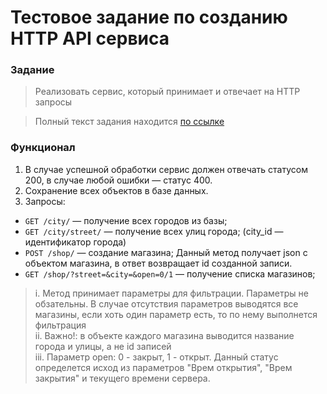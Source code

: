 # Тестовое задание по созданию HTTP API сервиса

### Задание 
>Реализовать сервис, который принимает и отвечает на HTTP запросы   

>Полный текст задания находится [по ссылке](https://drive.google.com/file/d/1DU2-MSCNN-FzCa8ksB3rx2GQy23LSt5T/)

### Функционал
1. В случае успешной обработки сервис должен отвечать статусом 200, в случае любой ошибки — статус 400.
2. Сохранение всех объектов в базе данных.
3. Запросы:
- `GET /city/` — получение всех городов из базы;    
- `GET /city/street/` — получение всех улиц города; (city_id — идентификатор города)    
- `POST /shop/` — создание магазина; Данный метод получает json c объектом магазина, в ответ возвращает id созданной записи.    
- `GET /shop/?street=&city=&open=0/1` — получение списка магазинов; 
> i. Метод принимает параметры для фильтрации. Параметры не обзательны. В случае отсутствия параметров выводятся все магазины, если хоть один параметр есть, то по нему выполнется фильтрация  
> ii. Важно!: в объекте каждого магазина выводится название города и улицы, а не id записей    
> iii. Параметр open: 0 - закрыт, 1 - открыт. Данный статус определется исход из параметров "Врем открытия", "Врем закрытия" и текущего времени сервера.   